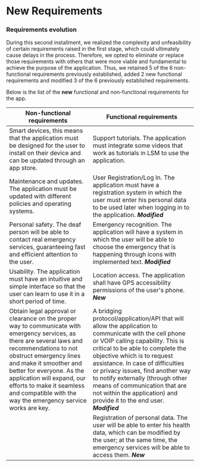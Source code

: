 # New Requirements

### Requirements evolution 

During this second installment, we realized the complexity and unfeasibility of certain requirements raised in the first stage, which could ultimately cause delays in the process. Therefore, we opted to eliminate or replace those requirements with others that were more viable and fundamental to achieve the purpose of the application. Thus, we retained 5 of the 6 non-functional requirements previously established, added 2 new functional requirements and modified 3 of the 6 previously established requirements.
 
 Below is the list of the **new** functional and non-functional requirements for the app.
 
| Non-functional requirements | Functional requirements |
|--|--|
|Smart devices, this means that the application must be designed for the user to install on their device and can be updated through an app store.|Support tutorials. The application must integrate some videos that work as tutorials in LSM to use the application.|
|Maintenance and updates. The application must be updated with different policies and operating systems.|User Registration/Log In. The application must have a registration system in which the user must enter his personal data to be used later when logging in to the application. ***Modified***|
|Personal safety. The deaf person will be able to contact real emergency services, guaranteeing fast and efficient attention to the user.|Emergency recognition. The application will have a system in which the user will be able to choose the emergency that is happening through icons with implemented text. ***Modified***|
|Usability. The application must have an intuitive and simple interface so that the user can learn to use it in a short period of time.|Location access. The application shall have GPS accessibility permissions of the user's phone. ***New***|
|Obtain legal approval or clearance on the proper way to communicate with emergency services, as there are several laws and recommendations to not obstruct emergency lines and make it smoother and better for everyone. As the application will expand, our efforts to make it seamless and compatible with the way the emergency service works are key.|A bridging protocol/application/API that will allow the application to communicate with the cell phone or VOIP calling capability. This is critical to be able to complete the objective which is to request assistance. In case of difficulties or privacy issues, find another way to notify externally (through other means of communication that are not within the application) and provide it to the end user. ***Modified***|
||Registration of personal data. The user will be able to enter his health data, which can be modified by the user; at the same time, the emergency services will be able to access them. ***New***|
